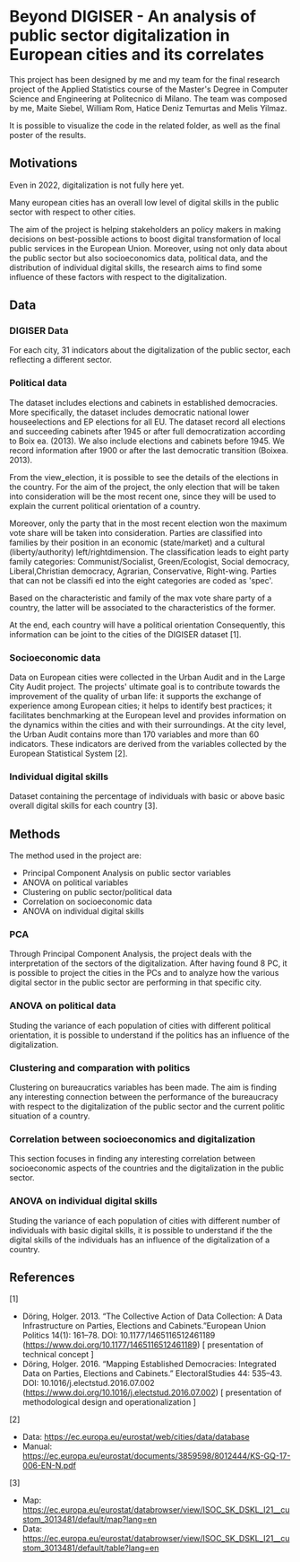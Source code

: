 # Beyond DIGISER - An analysis of public sector digitalization in European cities and its correlates
This project has been designed by me and my team for the final research project of the Applied Statistics course of the Master's Degree in Computer Science and Engineering at Politecnico di Milano. The team was composed by me, Maite Siebel, William Rom, Hatice Deniz Temurtas and Melis Yilmaz.  

It is possible to visualize the code in the related folder, as well as the final poster of the results.  


## Motivations
Even in 2022, digitalization is not fully here yet.

Many european cities has an overall low level of digital skills in the public sector with respect to other cities.  

The aim of the project is helping stakeholders an policy makers in making decisions on best-possible actions to boost digital transformation of local public services in the European Union.
Moreover, using not only data about the public sector but also socioeconomics data, political data, and the distribution of individual digital skills, the research aims to find some influence of these factors with respect to the digitalization.  

## Data
### DIGISER Data
For each city, 31 indicators about the digitalization of the public sector, each reflecting a different sector.
### Political data
The dataset includes elections and cabinets in established democracies.
More specifically, the dataset includes democratic national lower houseelections and EP elections for all EU.
The dataset record all elections and succeeding cabinets after 1945 or after full democratization according to Boix ea. (2013).
We also include elections and cabinets before 1945. We record information after 1900 or after 
the last democratic transition (Boixea. 2013).

From the view_election, it is possible to see the details of the elections in the country. 
For the aim of the project, the only election that will be taken into consideration will be the most recent one,
since they will be used to explain the current political orientation of a country.

Moreover, only the party that in the most recent election won the maximum vote share will be taken into consideration.
Parties are classified into families by their position in an economic (state/market) and a cultural (liberty/authority) 
left/rightdimension.
The classification leads to eight party family categories: Communist/Socialist, Green/Ecologist, Social democracy, 
Liberal,Christian democracy, Agrarian, Conservative, Right-wing.
Parties that can not be classifi ed into the eight categories are coded as 'spec'.

Based on the characteristic and family of the max vote share party of a country, the latter will be associated to the
characteristics of the former.

At the end, each country will have a political orientation
Consequently, this information can be joint to the cities of the DIGISER dataset [1].

### Socioeconomic data
Data on European cities were collected in the Urban Audit and in the Large City Audit project. The projects'
ultimate goal is to contribute towards the improvement of the quality of urban life: it supports the exchange
of experience among European cities; it helps to identify best practices; it facilitates benchmarking at the
European level and provides information on the dynamics within the cities and with their surroundings.
At the city level, the Urban Audit contains more than 170 variables and more than 60 indicators. These
indicators are derived from the variables collected by the European Statistical System [2].  

### Individual digital skills
Dataset containing the percentage of individuals with basic or above basic overall digital skills for each country [3].


## Methods
The method used in the project are:
* Principal Component Analysis on public sector variables
* ANOVA on political variables
* Clustering on public sector/political data
* Correlation on socioeconomic data
* ANOVA on individual digital skills  

### PCA
Through Principal Component Analysis, the project deals with the interpretation of the sectors of the digitalization. After having found 8 PC, it is possible to project the cities in the PCs and to analyze how the various digital sector in the public sector are performing in that specific city.  

### ANOVA on political data
Studing the variance of each population of cities with different political orientation, it is possible to understand if the politics has an influence of the digitalization.  

### Clustering and comparation with politics
Clustering on bureaucratics variables has been made. The aim is finding any interesting connection between the performance of the bureaucracy with respect to the digitalization of the public sector and the current politic situation of a country.  

### Correlation between socioeconomics and digitalization
This section focuses in finding any interesting correlation between socioeconomic aspects of the countries and the digitalization in the public sector.  

### ANOVA on individual digital skills
Studing the variance of each population of cities with different number of individuals with basic digital skills, it is possible to understand if the the digital skills of the individuals has an influence of the digitalization of a country. 

## References
[1] 
* Döring, Holger. 2013. “The Collective Action of Data Collection: A Data Infrastructure on Parties, Elections and Cabinets.”European Union Politics 14(1): 161–78.
DOI:
10.1177/1465116512461189 (https://www.doi.org/10.1177/1465116512461189)
[ presentation of technical concept ]
* Döring, Holger. 2016. “Mapping Established Democracies: Integrated Data on Parties, Elections and Cabinets.” ElectoralStudies 44: 535–43.
DOI:
10.1016/j.electstud.2016.07.002 (https://www.doi.org/10.1016/j.electstud.2016.07.002)
[ presentation of methodological design and operationalization ]  

[2]
* Data: https://ec.europa.eu/eurostat/web/cities/data/database
* Manual: https://ec.europa.eu/eurostat/documents/3859598/8012444/KS-GQ-17-006-EN-N.pdf


[3] 
* Map: https://ec.europa.eu/eurostat/databrowser/view/ISOC_SK_DSKL_I21__custom_3013481/default/map?lang=en
* Data: https://ec.europa.eu/eurostat/databrowser/view/ISOC_SK_DSKL_I21__custom_3013481/default/table?lang=en

